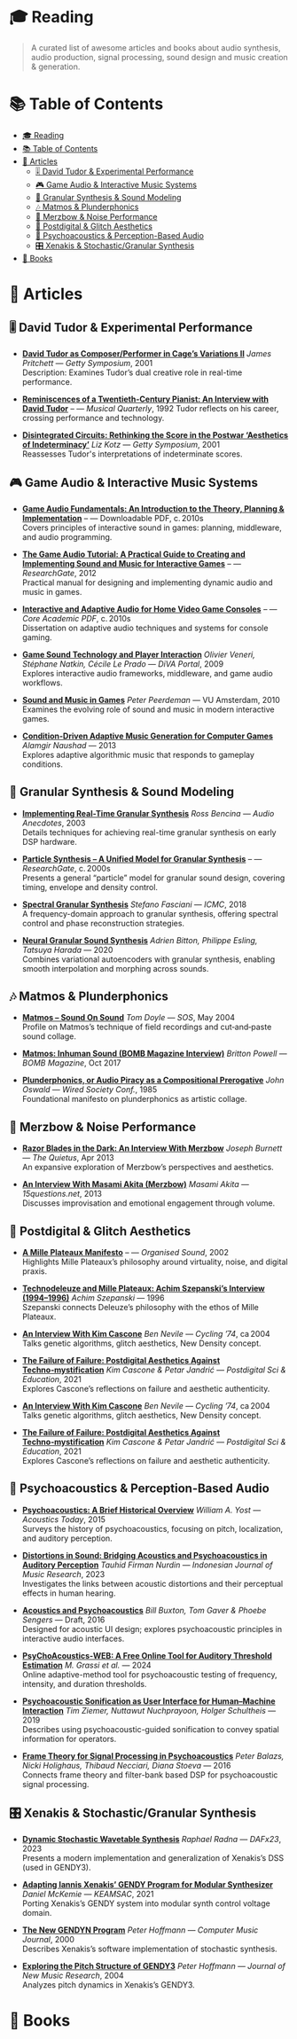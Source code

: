 # 🎓 Reading

> A curated list of awesome articles and books about audio synthesis, audio production, signal processing, sound design and music creation & generation.

# 📚 Table of Contents
- [🎓 Reading](#-reading)
- [📚 Table of Contents](#-table-of-contents)
- [📑 Articles](#-articles)
  - [🎚️ David Tudor \& Experimental Performance](#️-david-tudor--experimental-performance)
  - [🎮 Game Audio \& Interactive Music Systems](#-game-audio--interactive-music-systems)
  - [🌾 Granular Synthesis \& Sound Modeling](#-granular-synthesis--sound-modeling)
  - [🎶 Matmos \& Plunderphonics](#-matmos--plunderphonics)
  - [🎵 Merzbow \& Noise Performance](#-merzbow--noise-performance)
  - [🧠 Postdigital \& Glitch Aesthetics](#-postdigital--glitch-aesthetics)
  - [🎼 Psychoacoustics \& Perception-Based Audio](#-psychoacoustics--perception-based-audio)
  - [🎛️ Xenakis \& Stochastic/Granular Synthesis](#️-xenakis--stochasticgranular-synthesis)
- [📖 Books](#-books)

# 📑 Articles

## 🎚️ David Tudor & Experimental Performance

- **[David Tudor as Composer/Performer in Cage’s Variations II](https://www.getty.edu/research/exhibitions_events/events/david_tudor_symposium/pdf/pritchett.pdf)**
  *James Pritchett* — *Getty Symposium*, 2001  
  Description: Examines Tudor’s dual creative role in real-time performance.

- **[Reminiscences of a Twentieth-Century Pianist: An Interview with David Tudor](https://academic.oup.com/mq/article-pdf/78/3/626/9904405/626.pdf)**
  *–* — *Musical Quarterly*, 1992
  Tudor reflects on his career, crossing performance and technology.

- **[Disintegrated Circuits: Rethinking the Score in the Postwar ‘Aesthetics of Indeterminacy’](https://faculty.ucr.edu/~ewkotz/texts/kotz-2001-Tudor.pdf)**
  *Liz Kotz* — *Getty Symposium*, 2001  
  Reassesses Tudor's interpretations of indeterminate scores.

## 🎮 Game Audio & Interactive Music Systems

- **[Game Audio Fundamentals: An Introduction to the Theory, Planning & Implementation](https://dl.avanalyse.com/books/Game%20Audio%20Fundamentals.pdf)**
  *–* — Downloadable PDF, c. 2010s  
  Covers principles of interactive sound in games: planning, middleware, and audio programming.

- **[The Game Audio Tutorial: A Practical Guide to Creating and Implementing Sound and Music for Interactive Games](https://www.researchgate.net/publication/348864921_The_Game_Audio_Tutorial_A_Practical_Guide_to_Creating_and_Implementing_Sound_and_Music_for_Interactive_Games)**
  *–* — *ResearchGate*, 2012  
  Practical manual for designing and implementing dynamic audio and music in games.

- **[Interactive and Adaptive Audio for Home Video Game Consoles](https://core.ac.uk/download/pdf/56372709.pdf)**
  *–* — *Core Academic PDF*, c. 2010s  
  Dissertation on adaptive audio techniques and systems for console gaming.

- **[Game Sound Technology and Player Interaction](https://www.diva-portal.org/smash/get/diva2%3A1042849/FULLTEXT01.pdf)**
  *Olivier Veneri, Stéphane Natkin, Cécile Le Prado* — *DiVA Portal*, 2009  
  Explores interactive audio frameworks, middleware, and game audio workflows.

- **[Sound and Music in Games](https://peterpeerdeman.nl/vu/ls/peerdeman_sound_and_music_in_games.pdf)**
  *Peter Peerdeman* — VU Amsterdam, 2010  
  Examines the evolving role of sound and music in modern interactive games.

- **[Condition-Driven Adaptive Music Generation for Computer Games](https://arxiv.org/abs/1306.1746)**
  *Alamgir Naushad* — 2013  
  Explores adaptive algorithmic music that responds to gameplay conditions.

## 🌾 Granular Synthesis & Sound Modeling

- **[Implementing Real-Time Granular Synthesis](https://www.rossbencina.com/static/code/granular-synthesis/BencinaAudioAnecdotes310801.pdf)**
  *Ross Bencina* — *Audio Anecdotes*, 2003  
  Details techniques for achieving real-time granular synthesis on early DSP hardware.

- **[Particle Synthesis – A Unified Model for Granular Synthesis](https://www.researchgate.net/publication/228935638_Particle_synthesis-a_unified_model_for_granular_synthesis)**
  *–* — *ResearchGate*, c. 2000s  
  Presents a general “particle” model for granular sound design, covering timing, envelope and density control.

- **[Spectral Granular Synthesis](https://quod.lib.umich.edu/cgi/p/pod/dod-idx/spectral-granular-synthesis.pdf?c=icmc%3Bidno%3Dbbp2372.2018.019%3Bformat%3Dpdf)**
  *Stefano Fasciani* — *ICMC*, 2018  
  A frequency-domain approach to granular synthesis, offering spectral control and phase reconstruction strategies.

- **[Neural Granular Sound Synthesis](https://arxiv.org/abs/2008.01393)**
  *Adrien Bitton, Philippe Esling, Tatsuya Harada* — 2020  
  Combines variational autoencoders with granular synthesis, enabling smooth interpolation and morphing across sounds.

## 🎶 Matmos & Plunderphonics

- **[Matmos – Sound On Sound](https://www.soundonsound.com/people/matmos)**
  *Tom Doyle* — *SOS*, May 2004  
  Profile on Matmos’s technique of field recordings and cut‑and‑paste sound collage.

- **[Matmos: Inhuman Sound (BOMB Magazine Interview)](https://bombmagazine.org/articles/2017/10/25/inhuman-sound-an-interview-with-matmos/)**
  *Britton Powell* — *BOMB Magazine*, Oct 2017  
  
- **[Plunderphonics, or Audio Piracy as a Compositional Prerogative](https://s3.amazonaws.com/files.commons.gc.cuny.edu/wp-content/blogs.dir/3000/files/2017/01/Plunderphonics.pdf)**
  *John Oswald* — *Wired Society Conf.*, 1985  
  Foundational manifesto on plunderphonics as artistic collage.

## 🎵 Merzbow & Noise Performance  

- **[Razor Blades in the Dark: An Interview With Merzbow](https://thequietus.com/interviews/merzbow-interview/)**
  *Joseph Burnett* — *The Quietus*, Apr 2013  
  An expansive exploration of Merzbow’s perspectives and aesthetics.

- **[An Interview With Masami Akita (Merzbow)](https://15questions.net/interview/merzbow-about-improvisation/)**
  *Masami Akita* — *15questions.net*, 2013  
  Discusses improvisation and emotional engagement through volume.

## 🧠 Postdigital & Glitch Aesthetics

- **[A Mille Plateaux Manifesto](https://www.cambridge.org/core/journals/organised-sound/article/mille-plateaux-manifesto/053421BDC3C5D8170BFC284D9248D388)**
  *–* — *Organised Sound*, 2002  
  Highlights Mille Plateaux’s philosophy around virtuality, noise, and digital praxis.

- **[Technodeleuze and Mille Plateaux: Achim Szepanski’s Interview (1994–1996)](https://onscenes.weebly.com/music/technodeleuze-and-mille-plateaux-achim-szepanskis-interview-1994-1996)**
  *Achim Szepanski* — 1996  
  Szepanski connects Deleuze’s philosophy with the ethos of Mille Plateaux.

- **[An Interview With Kim Cascone](https://cycling74.com/articles/an-interview-with-kim-cascone)**
  *Ben Nevile* — *Cycling ’74*, ca 2004  
  Talks genetic algorithms, glitch aesthetics, New Density concept.

- **[The Failure of Failure: Postdigital Aesthetics Against Techno‑mystification](https://www.researchgate.net/publication/348561456_The_Failure_of_Failure_Postdigital_Aesthetics_Against_Techno-mystification)**
  *Kim Cascone & Petar Jandrić* — *Postdigital Sci & Education*, 2021  
  Explores Cascone’s reflections on failure and aesthetic authenticity.

- **[An Interview With Kim Cascone](https://cycling74.com/articles/an-interview-with-kim-cascone)**
  *Ben Nevile* — *Cycling ’74*, ca 2004  
  Talks genetic algorithms, glitch aesthetics, New Density concept.

- **[The Failure of Failure: Postdigital Aesthetics Against Techno‑mystification](https://www.researchgate.net/publication/348561456_The_Failure_of_Failure_Postdigital_Aesthetics_Against_Techno-mystification)**
  *Kim Cascone & Petar Jandrić* — *Postdigital Sci & Education*, 2021  
  Explores Cascone’s reflections on failure and aesthetic authenticity.

## 🎼 Psychoacoustics & Perception-Based Audio

- **[Psychoacoustics: A Brief Historical Overview](https://acousticstoday.org/wp-content/uploads/2015/08/Psychoacoustics-A-Brief-Historical-Overview.pdf)**
  *William A. Yost* — *Acoustics Today*, 2015  
  Surveys the history of psychoacoustics, focusing on pitch, localization, and auditory perception.

- **[Distortions in Sound: Bridging Acoustics and Psychoacoustics in Auditory Perception](https://www.researchgate.net/publication/382291227_Distortions_in_sound_Bridging_acoustics_and_psychoacoustics_in_auditory_perception)**
  *Tauhid Firman Nurdin* — *Indonesian Journal of Music Research*, 2023  
  Investigates the links between acoustic distortions and their perceptual effects in human hearing.

- **[Acoustics and Psychoacoustics](https://www.billbuxton.com/AudioUI02acoustics.pdf)**
  *Bill Buxton, Tom Gaver & Phoebe Sengers* — Draft, 2016  
  Designed for acoustic UI design; explores psychoacoustic principles in interactive audio interfaces.

- **[PsyChoAcoustics‑WEB: A Free Online Tool for Auditory Threshold Estimation](https://www.researchgate.net/publication/380372801_PSYCHOACOUSTICS-WEB_A_free_online_tool_for_the_estimation_of_auditory_thresholds)**
  *M. Grassi et al.* — 2024  
  Online adaptive-method tool for psychoacoustic testing of frequency, intensity, and duration thresholds.

- **[Psychoacoustic Sonification as User Interface for Human–Machine Interaction](https://arxiv.org/abs/1912.08609)**
  *Tim Ziemer, Nuttawut Nuchprayoon, Holger Schultheis* — 2019  
  Describes using psychoacoustic-guided sonification to convey spatial information for operators.

- **[Frame Theory for Signal Processing in Psychoacoustics](https://arxiv.org/abs/1611.00966)**
  *Peter Balazs, Nicki Holighaus, Thibaud Necciari, Diana Stoeva* — 2016  
  Connects frame theory and filter-bank based DSP for psychoacoustic signal processing.

## 🎛️ Xenakis & Stochastic/Granular Synthesis

- **[Dynamic Stochastic Wavetable Synthesis](https://www.dafx.de/paper-archive/2023/DAFx23_paper_74.pdf)**
  *Raphael Radna* — *DAFx23*, 2023  
  Presents a modern implementation and generalization of Xenakis’s DSS (used in GENDY3).

- **[Adapting Iannis Xenakis’ GENDY Program for Modular Synthesizer](https://www.danielmckemie.com/images/DMcKemie_KEAMS2021.pdf)**
  *Daniel McKemie* — *KEAMSAC*, 2021  
  Porting Xenakis’s GENDY system into modular synth control voltage domain.

- **[The New GENDYN Program](https://direct.mit.edu/comj/article-pdf/24/2/31/1848970/014892600559290.pdf)**
  *Peter Hoffmann* — *Computer Music Journal*, 2000  
  Describes Xenakis’s software implementation of stochastic synthesis.

- **[Exploring the Pitch Structure of GENDY3](https://rohandrape.net/ut/rttcc-text/Hoffmann2004a.pdf)**
  *Peter Hoffmann* — *Journal of New Music Research*, 2004  
  Analyzes pitch dynamics in Xenakis’s GENDY3.

# 📖 Books
